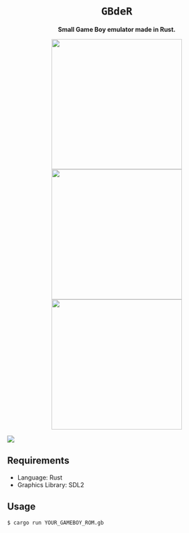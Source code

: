 <div align="center">
  <h1><code>GBdeR</code></h1>
  <p>
    <strong>Small Game Boy emulator made in Rust.</strong>
  </p>
</div>

<p align="center">
  <img width="300" src="https://user-images.githubusercontent.com/1584153/177574874-d0298fb8-0d35-44e3-91ea-bc43b11f74fc.png">
  <img width="300" src="https://user-images.githubusercontent.com/1584153/177574874-d0298fb8-0d35-44e3-91ea-bc43b11f74fc.png">
  <img width="300" src="https://user-images.githubusercontent.com/1584153/177574874-d0298fb8-0d35-44e3-91ea-bc43b11f74fc.png">
</p>

<p><img src="https://user-images.githubusercontent.com/1584153/180633837-6a6b4f32-5526-45d8-ab9c-53e48a82d779.png"></p>


## Requirements

- Language: Rust
- Graphics Library: SDL2

## Usage

```
$ cargo run YOUR_GAMEBOY_ROM.gb
```

